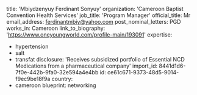 title: 'Mbiydzenyuy Ferdinant Sonyuy'
organization: 'Cameroon Baptist Convention Health Services'
job_title: 'Program Manager'
official_title: Mr
email_address: ferdinantmbiy@yahoo.com
post_nominal_letters: PGD
works_in: Cameroon
link_to_biography: 'https://www.oneyoungworld.com/profile-main/193091'
expertise:
  - hypertension
  - salt
  - transfat
disclosure: 'Receives subsidized portfolio of Essential NCD Medications from a pharmaceutical company'
import_id: 8441d1d6-7f0e-442b-9fa0-32e594a4e4bb
id: ce61c671-9373-48d5-9014-f9ec9be18f9a
country:
  - cameroon
blueprint: networking
